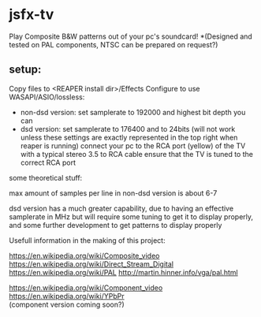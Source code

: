 # jsfx-tv

Play Composite B&W patterns out of your pc's soundcard! *(Designed and tested on PAL components, NTSC can be prepared on request?)

## setup:
Copy files to \<REAPER install dir\>/Effects
Configure to use WASAPI/ASIO/lossless:
* non-dsd version: set samplerate to 192000 and highest bit depth you can
* dsd version: set samplerate to 176400 and to 24bits (will not work unless these settings are exactly represented in the top right when reaper is running)
connect your pc to the RCA port (yellow) of the TV with a typical stereo 3.5 to RCA cable
ensure that the TV is tuned to the correct RCA port

some theoretical stuff:

max amount of samples per line in non-dsd version is about 6-7

dsd version has a much greater capability, due to having an effective samplerate in MHz but will require some tuning to get it to display properly, and some further development to get patterns to display properly

Usefull information in the making of this project:

https://en.wikipedia.org/wiki/Composite_video  
https://en.wikipedia.org/wiki/Direct_Stream_Digital  
https://en.wikipedia.org/wiki/PAL
http://martin.hinner.info/vga/pal.html

https://en.wikipedia.org/wiki/Component_video  
https://en.wikipedia.org/wiki/YPbPr  
(component version coming soon?)
